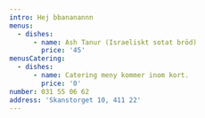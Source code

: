 ```yaml
---
intro: Hej bbananannn
menus:
  - dishes:
      - name: Ash Tanur (Israeliskt sotat bröd)
        price: '45'
menusCatering:
  - dishes:
      - name: Catering meny kommer inom kort.
        price: '0'
number: 031 55 06 62
address: 'Skanstorget 10, 411 22'
---
```


